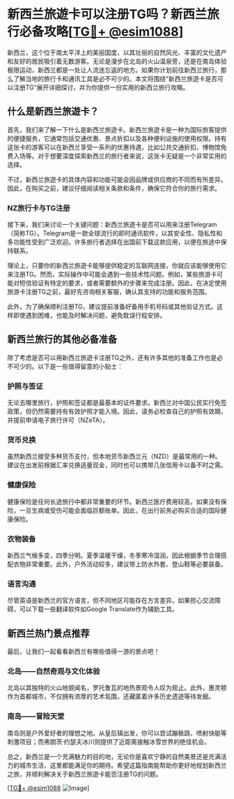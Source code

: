 # 新西兰旅遊卡可以注册TG吗？新西兰旅行必备攻略[[TG💪+ @esim1088](https://t.me/s/esim1088)]

新西兰，这个位于南太平洋上的美丽国度，以其壮丽的自然风光、丰富的文化遗产和友好的居民吸引着无数游客。无论是漫步在北岛的火山温泉旁，还是在南岛体验极限运动，新西兰都是一处让人流连忘返的地方。如果你计划前往新西兰旅行，那么了解当地的旅行卡和通讯工具是必不可少的。本文将围绕“新西兰旅遊卡是否可以注册TG”展开详细探讨，并为你提供一份实用的新西兰旅行攻略。

## 什么是新西兰旅遊卡？

首先，我们来了解一下什么是新西兰旅遊卡。新西兰旅遊卡是一种为国际旅客提供的便捷服务，它通常包括交通优惠、景点折扣以及各种便利设施的使用权限。持有这张卡的游客可以在新西兰享受一系列的优惠待遇，比如公共交通折扣、博物馆免费入场等。对于想要深度探索新西兰的旅行者来说，这张卡无疑是一个非常实用的选择。

不过，新西兰旅遊卡的具体内容和功能可能会因品牌或供应商的不同而有所差异。因此，在购买之前，建议仔细阅读相关条款和条件，确保它符合你的旅行需求。

### NZ旅行卡与TG注册

接下来，我们来讨论一个关键问题：新西兰旅遊卡是否可以用来注册Telegram（简称TG）。Telegram是一款全球流行的即时通讯软件，以其安全性、隐私性和多功能性受到广泛欢迎。许多旅行者选择在出国前下载这款应用，以便在旅途中保持联系。

理论上，只要你的新西兰旅遊卡能够提供稳定的互联网连接，你就应该能够使用它来注册TG。然而，实际操作中可能会遇到一些技术性问题。例如，某些旅游卡可能对短信验证有特定的要求，或者需要额外的步骤来完成注册。因此，在决定使用旅游卡注册TG之前，最好先咨询相关客服，确认其支持的功能和服务范围。

此外，为了确保顺利注册TG，建议提前准备好备用手机号码或其他验证方式。这样即使遇到困难，也能及时解决问题，避免耽误行程安排。

## 新西兰旅行的其他必备准备

除了考虑是否可以用新西兰旅遊卡注册TG之外，还有许多其他的准备工作也是必不可少的。以下是一些值得留意的小贴士：

### 护照与签证

无论去哪里旅行，护照和签证都是最基本的证件要求。新西兰对中国公民实行免签政策，但仍然需要持有有效护照才能入境。因此，请务必检查自己的护照有效期，并提前申请电子旅行许可（NZeTA）。

### 货币兑换

虽然新西兰接受多种货币支付，但本地货币新西兰元（NZD）是最常用的一种。建议在出发前根据汇率兑换适量现金，同时也可以携带几张信用卡以备不时之需。

### 健康保险

健康保险是任何长途旅行中都非常重要的环节。新西兰医疗费用较高，如果没有保险，一旦生病或受伤可能会面临巨额账单。因此，在出行前务必购买合适的国际健康保险。

### 衣物装备

新西兰气候多变，四季分明。夏季温暖干燥，冬季寒冷湿润，因此根据季节合理搭配衣物非常重要。此外，户外活动较多，建议带上防水外套、登山鞋等必要装备。

### 语言沟通

尽管英语是新西兰的官方语言，但不同地区可能存在方言差异。如果担心交流障碍，可以下载一些翻译软件如Google Translate作为辅助工具。

## 新西兰热门景点推荐

最后，让我们一起看看新西兰有哪些值得一游的景点吧！

### 北岛——自然奇观与文化体验

北岛以其独特的火山地貌闻名，罗托鲁瓦的地热景观令人叹为观止。此外，惠灵顿作为首都城市，不仅拥有浓厚的艺术氛围，还藏匿着许多历史遗迹等待发掘。

### 南岛——冒险天堂

南岛则是户外爱好者的理想之地。从皇后镇出发，你可以尝试蹦极跳、喷射快艇等刺激项目；而弗朗茨·约瑟夫冰川则提供了近距离接触冰雪世界的绝佳机会。

总之，新西兰是一个充满魅力的目的地，无论你是喜欢宁静的自然美景还是充满活力的城市生活，这里都能满足你的期待。希望这篇指南能帮助你更好地规划新西兰之旅，并顺利解决关于新西兰旅遊卡能否注册TG的问题。

[[TG💪+ @esim1088](https://t.me/s/esim1088) ![Image](https://i.postimg.cc/4NQfJmqS/Snipaste-2025-05-13-00-14-12.png)]